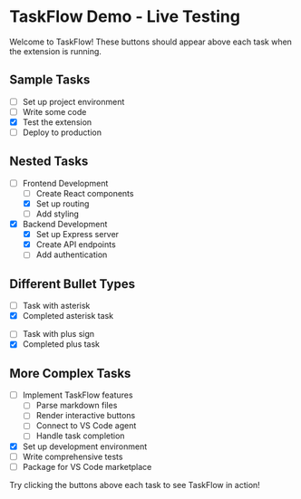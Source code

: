 # TaskFlow Demo - Live Testing

Welcome to TaskFlow! These buttons should appear above each task when the extension is running.

## Sample Tasks

- [ ] Set up project environment
- [ ] Write some code
- [x] Test the extension
- [ ] Deploy to production

## Nested Tasks

- [ ] Frontend Development
  - [ ] Create React components
  - [x] Set up routing
  - [ ] Add styling
- [x] Backend Development
  - [x] Set up Express server
  - [x] Create API endpoints
  - [ ] Add authentication

## Different Bullet Types

* [ ] Task with asterisk
* [x] Completed asterisk task

+ [ ] Task with plus sign
+ [x] Completed plus task

## More Complex Tasks

- [ ] Implement TaskFlow features
  - [ ] Parse markdown files
  - [ ] Render interactive buttons  
  - [ ] Connect to VS Code agent
  - [ ] Handle task completion
- [x] Set up development environment
- [ ] Write comprehensive tests
- [ ] Package for VS Code marketplace

Try clicking the buttons above each task to see TaskFlow in action!
